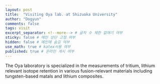 ```yaml
---
layout: post
title:  "Visiting Oya lab. at Shizuoka University"
author: "Dogyun"
comments: false
tags: visit
excerpt_separator: <!--more--> # 글자 수 제한 없애기 여부
sticky: false # 메인 상단 고정 여부
hidden: false # 메인에 숨김 여부
use_math: true # katex사용 여부
published: true # 온라인 게시 여부
---
```

<!-- 줄바꿈: 문장 뒤에 스페이스 두번 -->
<!-- 문단 바꿈: 엔터 두번 -->
The Oya laboratory is specialized in the measurements of tritium, lithium relevant isotope retention in various fusion-relevant materials including tungsten-based matals and lithium composites.